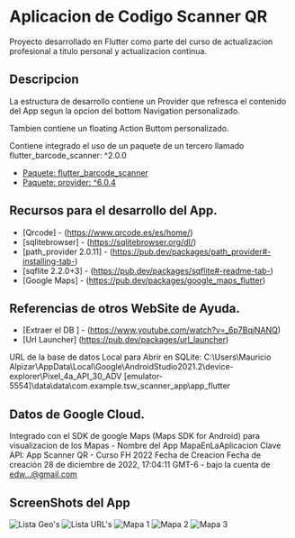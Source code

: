 # Aplicacion de Codigo Scanner QR

Proyecto desarrollado en Flutter como parte del curso de actualizacion profesional a titulo personal y actualizacion continua.

## Descripcion

La estructura de desarrollo contiene un Provider que refresca el contenido del App segun la opcion del bottom Navigation personalizado.

Tambien contiene un floating Action Buttom personalizado.

Contiene integrado el uso de un paquete de un tercero llamado flutter_barcode_scanner: ^2.0.0

- [Paquete: flutter_barcode_scanner](https://pub.dev/packages/flutter_barcode_scanner)
- [Paquete: provider: ^6.0.4 ](https://pub.dev/packages/provider)

## Recursos para el desarrollo del App.

- [Qrcode] - (https://www.qrcode.es/es/home/)
- [sqlitebrowser] - (https://sqlitebrowser.org/dl/)
- [path_provider 2.0.11] - (https://pub.dev/packages/path_provider#-installing-tab-)
- [sqflite 2.2.0+3] - (https://pub.dev/packages/sqflite#-readme-tab-)
- [Google Maps] - (https://pub.dev/packages/google_maps_flutter)

## Referencias de otros WebSite de Ayuda.
- [Extraer el DB ] - (https://www.youtube.com/watch?v=_6p7BqjNANQ)
- [Url Launcher] (https://pub.dev/packages/url_launcher)

URL de la base de datos Local para Abrir en SQLite:
C:\Users\Mauricio Alpizar\AppData\Local\Google\AndroidStudio2021.2\device-explorer\Pixel_4a_API_30_ADV [emulator-5554]\data\data\com.example.tsw_scanner_app\app_flutter

## Datos de Google Cloud.

Integrado con el SDK de google Maps (Maps SDK for Android) para visualizacion de los Mapas - Nombre del App MapaEnLaAplicacion Clave API: App Scanner QR - Curso FH 2022
Fecha de Creacion Fecha de creación 28 de diciembre de 2022, 17:04:11 GMT-6 - bajo la cuenta de edw...@gmail.com

## ScreenShots del App

![Lista Geo's](https://bitbucket.org/mauricio-flutter/scannerQRCodeApp2022/src/master/info_proyecto/screenshots/listaUbicaciones.png)
![Lista URL's](https://bitbucket.org/mauricio-flutter/scannerQRCodeApp2022/src/master/info_proyecto/screenshots/listaUrls.png)
![Mapa 1     ](https://bitbucket.org/mauricio-flutter/scannerQRCodeApp2022/src/master/info_proyecto/screenshots/mapa1.png)
![Mapa 2     ](https://bitbucket.org/mauricio-flutter/scannerQRCodeApp2022/src/master/info_proyecto/screenshots/mapa2.png)
![Mapa 3     ](https://bitbucket.org/mauricio-flutter/scannerQRCodeApp2022/src/master/info_proyecto/screenshots/mapa3.png)


